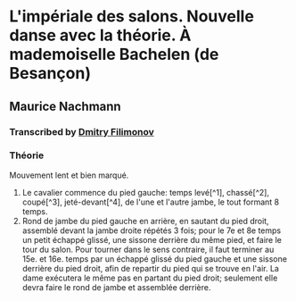 # L'impériale des salons. Nouvelle danse avec la théorie. À mademoiselle Bachelen (de Besançon)
## Maurice Nachmann
### Transcribed by [Dmitry Filimonov](mailto://mityafil@gmail.com)

### Théorie

Mouvement lent et bien marqué.
                                                                     
1. Le cavalier commence du pied gauche: temps levé[^1], chassé[^2], coupé[^3], jeté-devant[^4], de l'une et l'autre jambe, le tout formant 8 temps.
2. Rond de jambe du pied gauche en arrière, en sautant du pied droit, assemblé devant la jambe droite répétés 3 fois; pour le 7e et 8e temps un petit échappé glissé, une sissone derrière du même pied, et faire le tour du salon. Pour tourner dans le sens contraire, il faut terminer au 15e. et 16e. temps par un échappé glissé du pied gauche et une sissone derrière du pied droit, afin de repartir du pied qui se trouve en l'air. La dame exécutera le même pas en partant du pied droit; seulement elle devra faire le rond de jambe et assemblée derrière.
